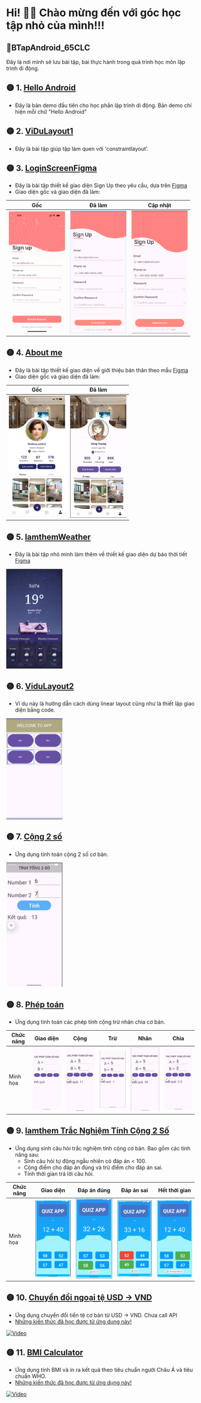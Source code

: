# Hi! 👋😊 Chào mừng đến với góc học tập nhỏ của mình!!!
## 📜BTapAndroid_65CLC
Đây là nơi mình sẽ lưu bài tập, bài thực hành trong quá trình học môn lập trình di động.
## 🟡 1. [Hello Android](https://github.com/NguyenTruong4028/BTapAndroid_65CLC/tree/main/HelloAndroid)
- Đây là bản demo đầu tiên cho học phần lập trình di động. Bản demo chỉ hiện mỗi chữ "Hello Android"
## 🟡 2. [ViDuLayout1](https://github.com/NguyenTruong4028/BTapAndroid_65CLC/tree/main/ViDuLayout1)
- Đây là bài tập giúp tập làm quen với 'constraintlayout'.
## 🟡 3. [LoginScreenFigma](https://github.com/NguyenTruong4028/BTapAndroid_65CLC/tree/main/LoginScreenFigma)
- Đây là bài tập thiết kế giao diện Sign Up theo yêu cầu, dựa trên [Figma](https://www.figma.com/design/C1QQx0QZnwo92jn8tlk49B/Untitled?node-id=0-1&p=f&t=n78BPuQvFeY7WUXO-0)
- Giao diện gốc và giao diện đã làm:

|Gốc|Đã làm|Cập nhật|
|---|------|--------|
| <img src="./img/Signup/Sign-upScreen.jpg" width="150"/> | <img src="./img/Signup/sp1.png" width="150"/> | <img src="./img/Signup/Ảnh chụp màn hình 2025-09-26 181123.png" width="150"/>|

## 🟡 4. [About me](https://github.com/NguyenTruong4028/BTapAndroid_65CLC/tree/main/AboutMe)
- Đây là bài tập thiết kế giao diện về giới thiệu bản thân theo mẫu [Figma]([https://www.figma.com/design/C1QQx0QZnwo92jn8tlk49B/Untitled?node-id=0-1&p=f&t=n78BPuQvFeY7WUXO-0](https://github.com/NguyenTruong4028/BTapAndroid_65CLC/tree/main/lamthemWeather))
- Giao diện gốc và giao diện đã làm:

|Gốc|Đã làm|
|---|------|
| <img src="./img/aboutme/Frame 7.png" width="150"/> | <img src="./img/aboutme/Ảnh chụp màn hình 2025-09-26 200001.png" width="150"/> |

## 🟡 5. [lamthemWeather](https://github.com/NguyenTruong4028/BTapAndroid_65CLC/tree/main/AboutMe)
- Đây là bài tập nhỏ mình làm thêm về thiết kế giao diện dự báo thời tiết [Figma](https://www.figma.com/design/C1QQx0QZnwo92jn8tlk49B/Untitled?node-id=0-1&p=f&t=n78BPuQvFeY7WUXO-0)

<img src="./img/weather/weather.png" width="150"/>

## 🟡 6. [ViduLayout2](https://github.com/NguyenTruong4028/BTapAndroid_65CLC/tree/main/ViduLayout2)
- Ví dụ này là hướng dẫn cách dùng linear layout cũng như là thiết lập giao diện bằng code.

<img src="./img/vidulayou2/vdly2.png" width="150"/>

## 🟡 7. [Cộng 2 số](https://github.com/NguyenTruong4028/BTapAndroid_65CLC/tree/main/TinhTong2So)
- Ứng dụng tính toán cộng 2 số cơ bản.

<img src="./img/cong2so/tinhTong2So.png" width="150"/>

## 🟡 8. [Phép toán](https://github.com/NguyenTruong4028/BTapAndroid_65CLC/tree/main/PhepToanSoHoc)
- Ứng dụng tính toán các phép tính cộng trừ nhân chia cơ bản.

|Chức năng|Giao diện|Cộng|Trừ|Nhân|Chia|
|---------|---------|----|---|----|----|
|Minh họa|<img src="./img/pheptoan/giaoDienTinh.png" width="150" />|<img src="./img/pheptoan/cong.png" width="150"/>|<img src="./img/pheptoan/tru.png" width="150"/>|<img src="./img/pheptoan/nhan.png" width="150"/>|<img src="./img/pheptoan/chia.png" width="150"/>|

## 🟡 9. [lamthem Trắc Nghiệm Tính Cộng 2 Số](https://github.com/NguyenTruong4028/BTapAndroid_65CLC/tree/mainlamthemTNPhepToanCong)
- Ứng dụng sinh câu hỏi trắc nghiệm tính cộng cơ bản. Bao gồm các tính năng sau:
    + Sinh câu hỏi tự động ngẫu nhiên có đáp án < 100.
    + Cộng điểm cho đáp án đúng và trừ điểm cho đáp án sai.
    + Tính thời gian trả lời câu hỏi.

|Chức năng|Giao diện|Đáp án đúng|Đáp án sai|Hết thời gian|
|---------|---------|----|---|----|
|Minh họa|<img src="./img/lamthemTN/giaodienapp.png" width="150"/>|<img src="./img/lamthemTN/dadung.png" width="150"/>|<img src="./img/lamthemTN/dasai.png" width="150"/>|<img src="./img/lamthemTN/timeover.png" width="150"/>|

## 🟡 10. [Chuyển đổi ngoại tệ USD -> VND](https://github.com/NguyenTruong4028/BTapAndroid_65CLC/tree/main/ChuyenDoiNgoaiTe)
- Ứng dụng chuyển đổi tiền tệ cơ bản từ USD -> VND. Chưa call API
- [Những kiến thức đã học được từ ứng dụng này!](./ChuyenDoiNgoaiTe/kienthuchocduoc.md)

[![Video]()](https://github.com/user-attachments/assets/f588a222-fa1e-4b7c-a47b-6cd99a3e4c6b)

## 🟡 11. [BMI Calculator](https://github.com/NguyenTruong4028/BTapAndroid_65CLC/tree/main/BMI_Calculator)
- Ứng dụng tính BMI và in ra kết quả theo tiêu chuẩn người Châu Á và tiêu chuẩn WHO.
- [Những kiến thức đã học được từ ứng dụng này!](./BMI_Calculator/kienthuchocduoc.md)

[![Video]()](https://github.com/user-attachments/assets/38692cb9-d758-4015-8cfd-d2f68e7b0ec7)



